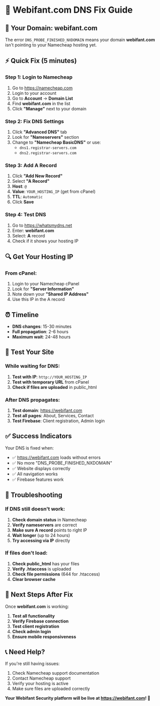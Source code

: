 # 🔧 **Webifant.com DNS Fix Guide**

## **🎯 Your Domain: webifant.com**

The error `DNS_PROBE_FINISHED_NXDOMAIN` means your domain **webifant.com** isn't pointing to your Namecheap hosting yet.

## **⚡ Quick Fix (5 minutes)**

### **Step 1: Login to Namecheap**
1. Go to https://namecheap.com
2. Login to your account
3. Go to **Account** → **Domain List**
4. Find **webifant.com** in the list
5. Click **"Manage"** next to your domain

### **Step 2: Fix DNS Settings**
1. Click **"Advanced DNS"** tab
2. Look for **"Nameservers"** section
3. Change to **"Namecheap BasicDNS"** or use:
   - `dns1.registrar-servers.com`
   - `dns2.registrar-servers.com`

### **Step 3: Add A Record**
1. Click **"Add New Record"**
2. Select **"A Record"**
3. **Host**: `@`
4. **Value**: `YOUR_HOSTING_IP` (get from cPanel)
5. **TTL**: `Automatic`
6. Click **Save**

### **Step 4: Test DNS**
1. Go to https://whatsmydns.net
2. Enter: **webifant.com**
3. Select: **A** record
4. Check if it shows your hosting IP

## **🔍 Get Your Hosting IP**

### **From cPanel:**
1. Login to your Namecheap cPanel
2. Look for **"Server Information"**
3. Note down your **"Shared IP Address"**
4. Use this IP in the A record

## **⏰ Timeline**
- **DNS changes**: 15-30 minutes
- **Full propagation**: 2-6 hours
- **Maximum wait**: 24-48 hours

## **🧪 Test Your Site**

### **While waiting for DNS:**
1. **Test with IP**: `http://YOUR_HOSTING_IP`
2. **Test with temporary URL** from cPanel
3. **Check if files are uploaded** in public_html

### **After DNS propagates:**
1. **Test domain**: https://webifant.com
2. **Test all pages**: About, Services, Contact
3. **Test Firebase**: Client registration, Admin login

## **✅ Success Indicators**

Your DNS is fixed when:
- ✅ https://webifant.com loads without errors
- ✅ No more "DNS_PROBE_FINISHED_NXDOMAIN"
- ✅ Website displays correctly
- ✅ All navigation works
- ✅ Firebase features work

## **🔧 Troubleshooting**

### **If DNS still doesn't work:**
1. **Check domain status** in Namecheap
2. **Verify nameservers** are correct
3. **Make sure A record** points to right IP
4. **Wait longer** (up to 24 hours)
5. **Try accessing via IP** directly

### **If files don't load:**
1. **Check public_html** has your files
2. **Verify .htaccess** is uploaded
3. **Check file permissions** (644 for .htaccess)
4. **Clear browser cache**

## **🚀 Next Steps After Fix**

Once **webifant.com** is working:
1. **Test all functionality**
2. **Verify Firebase connection**
3. **Test client registration**
4. **Check admin login**
5. **Ensure mobile responsiveness**

## **📞 Need Help?**

If you're still having issues:
1. Check Namecheap support documentation
2. Contact Namecheap support
3. Verify your hosting is active
4. Make sure files are uploaded correctly

**Your Webifant Security platform will be live at https://webifant.com! 🚀**
